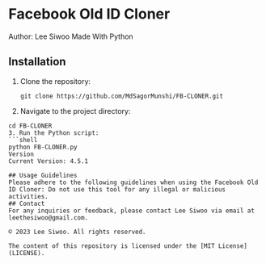# Facebook Old ID Cloner

Author: Lee Siwoo
Made With Python

## Installation
1. Clone the repository:
   ```shell
   git clone https://github.com/MdSagorMunshi/FB-CLONER.git
2. Navigate to the project directory:
```shell
cd FB-CLONER
3. Run the Python script:
```shell
python FB-CLONER.py
Version
Current Version: 4.5.1

## Usage Guidelines
Please adhere to the following guidelines when using the Facebook Old ID Cloner: Do not use this tool for any illegal or malicious activities.
## Contact
For any inquiries or feedback, please contact Lee Siwoo via email at leethesiwoo@gmail.com.

© 2023 Lee Siwoo. All rights reserved.

The content of this repository is licensed under the [MIT License](LICENSE).
